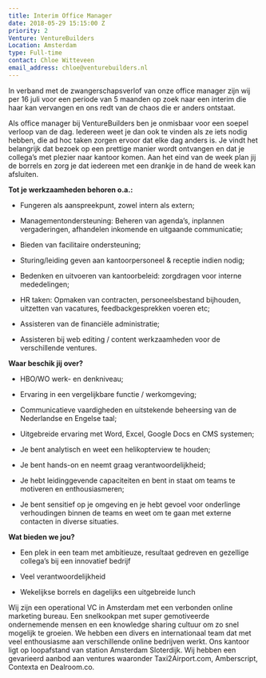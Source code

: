 ```yaml
---
title: Interim Office Manager
date: 2018-05-29 15:15:00 Z
priority: 2
Venture: VentureBuilders
Location: Amsterdam
type: Full-time
contact: Chloe Witteveen
email_address: chloe@venturebuilders.nl
---
```


In verband met de zwangerschapsverlof van onze office manager zijn wij per 16 juli voor een periode van 5 maanden op zoek naar een interim die haar kan vervangen en ons redt van de chaos die er anders ontstaat.

Als office manager bij VentureBuilders ben je onmisbaar voor een soepel verloop van de  dag. Iedereen weet je dan ook te vinden als ze iets nodig hebben, die ad hoc taken zorgen ervoor dat elke dag anders is. Je vindt het belangrijk dat bezoek op een prettige manier wordt ontvangen en dat je collega’s met plezier naar kantoor komen. Aan het eind van de week plan jij de borrels en zorg je dat iedereen met een drankje in de hand de week kan afsluiten.

**Tot je werkzaamheden behoren o.a.:**

* Fungeren als aanspreekpunt, zowel intern als extern;

* Managementondersteuning: Beheren van agenda’s, inplannen vergaderingen, afhandelen inkomende en uitgaande communicatie;

* Bieden van facilitaire ondersteuning;

* Sturing/leiding geven aan kantoorpersoneel & receptie indien nodig;

* Bedenken en uitvoeren van kantoorbeleid: zorgdragen voor interne mededelingen;

* HR taken: Opmaken van contracten, personeelsbestand bijhouden, uitzetten van vacatures, feedbackgesprekken voeren etc;

* Assisteren van de financiële administratie;

* Assisteren bij web editing / content werkzaamheden voor de verschillende ventures.

**Waar beschik jij over?**

* HBO/WO werk- en denkniveau;

* Ervaring in een vergelijkbare functie / werkomgeving;

* Communicatieve vaardigheden en uitstekende beheersing van de Nederlandse en Engelse taal;

* Uitgebreide ervaring met Word, Excel, Google Docs en CMS systemen;

* Je bent analytisch en weet een helikopterview te houden;

* Je bent hands-on en neemt graag verantwoordelijkheid;

* Je hebt leidinggevende capaciteiten en bent in staat om teams te motiveren en enthousiasmeren;

* Je bent sensitief op je omgeving en je hebt gevoel voor onderlinge verhoudingen binnen de teams en weet om te gaan met externe contacten in diverse situaties.

**Wat bieden we jou?**

* Een plek in een team met ambitieuze, resultaat gedreven en gezellige collega’s bij een innovatief bedrijf

* Veel verantwoordelijkheid

* Wekelijkse borrels en dagelijks een uitgebreide lunch

Wij zijn een operational VC in Amsterdam met een verbonden online marketing bureau. Een snelkookpan met super gemotiveerde ondernemende mensen en een knowledge sharing cultuur om zo snel mogelijk te groeien. We hebben een divers en internationaal team dat met veel enthousiasme aan verschillende online bedrijven werkt. Ons kantoor ligt op loopafstand van station Amsterdam Sloterdijk. Wij hebben een gevarieerd aanbod aan ventures waaronder Taxi2Airport.com, Amberscript, Contexta en Dealroom.co.